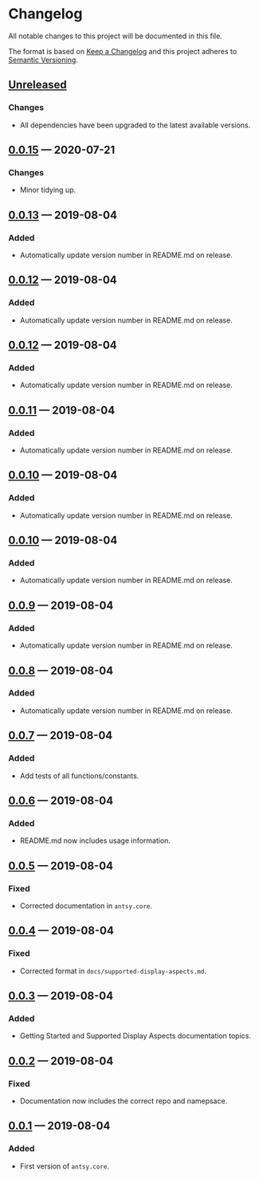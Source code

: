 # Changelog

All notable changes to this project will be documented in this file.

The format is based on [Keep a Changelog](http://keepachangelog.com)
and this project adheres to
[Semantic Versioning](http://semver.org/spec/v2.0.0.html).

## [Unreleased]

### Changes

- All dependencies have been upgraded to the latest available versions.

## [0.0.15] — 2020-07-21

### Changes

- Minor tidying up.

## [0.0.13] — 2019-08-04

### Added

- Automatically update version number in README.md on release.

## [0.0.12] — 2019-08-04

### Added

- Automatically update version number in README.md on release.

## [0.0.12] — 2019-08-04

### Added

- Automatically update version number in README.md on release.

## [0.0.11] — 2019-08-04

### Added

- Automatically update version number in README.md on release.

## [0.0.10] — 2019-08-04

### Added

- Automatically update version number in README.md on release.

## [0.0.10] — 2019-08-04

### Added

- Automatically update version number in README.md on release.

## [0.0.9] — 2019-08-04

### Added

- Automatically update version number in README.md on release.

## [0.0.8] — 2019-08-04

### Added

- Automatically update version number in README.md on release.

## [0.0.7] — 2019-08-04

### Added

- Add tests of all functions/constants.

## [0.0.6] — 2019-08-04

### Added

- README.md now includes usage information.

## [0.0.5] — 2019-08-04

### Fixed

- Corrected documentation in `antsy.core`.

## [0.0.4] — 2019-08-04

### Fixed

- Corrected format in `docs/supported-display-aspects.md`.

## [0.0.3] — 2019-08-04

### Added

- Getting Started and Supported Display Aspects documentation topics.

## [0.0.2] — 2019-08-04

### Fixed

- Documentation now includes the correct repo and namepsace.

## [0.0.1] — 2019-08-04

### Added

- First version of `antsy.core`.

[0.0.1]: https://github.com/logicblocks/antsy/compare/0.0.1...0.0.1
[0.0.2]: https://github.com/logicblocks/antsy/compare/0.0.1...0.0.2
[0.0.3]: https://github.com/logicblocks/antsy/compare/0.0.2...0.0.3
[0.0.4]: https://github.com/logicblocks/antsy/compare/0.0.3...0.0.4
[0.0.5]: https://github.com/logicblocks/antsy/compare/0.0.4...0.0.5
[0.0.6]: https://github.com/logicblocks/antsy/compare/0.0.5...0.0.6
[0.0.7]: https://github.com/logicblocks/antsy/compare/0.0.6...0.0.7
[0.0.8]: https://github.com/logicblocks/antsy/compare/0.0.7...0.0.8
[0.0.9]: https://github.com/logicblocks/antsy/compare/0.0.8...0.0.9
[0.0.10]: https://github.com/logicblocks/antsy/compare/0.0.9...0.0.10
[0.0.10]: https://github.com/logicblocks/antsy/compare/0.0.10...0.0.10
[0.0.11]: https://github.com/logicblocks/antsy/compare/0.0.10...0.0.11
[0.0.12]: https://github.com/logicblocks/antsy/compare/0.0.11...0.0.12
[0.0.12]: https://github.com/logicblocks/antsy/compare/0.0.12...0.0.12
[0.0.13]: https://github.com/logicblocks/antsy/compare/0.0.12...0.0.13
[0.0.15]: https://github.com/logicblocks/antsy/compare/0.0.13...0.0.15
[Unreleased]: https://github.com/logicblocks/antsy/compare/0.0.15...HEAD
